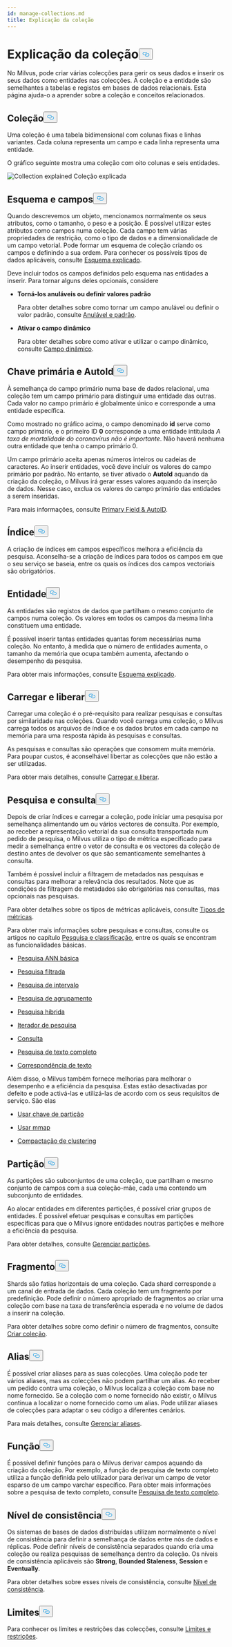 ```yaml
---
id: manage-collections.md
title: Explicação da coleção
---
```

<h1 id="Collection-Explained​" class="common-anchor-header">Explicação da coleção<button data-href="#Collection-Explained​" class="anchor-icon" translate="no">
      <svg translate="no"
        aria-hidden="true"
        focusable="false"
        height="20"
        version="1.1"
        viewBox="0 0 16 16"
        width="16"
      >
        <path
          fill="#0092E4"
          fill-rule="evenodd"
          d="M4 9h1v1H4c-1.5 0-3-1.69-3-3.5S2.55 3 4 3h4c1.45 0 3 1.69 3 3.5 0 1.41-.91 2.72-2 3.25V8.59c.58-.45 1-1.27 1-2.09C10 5.22 8.98 4 8 4H4c-.98 0-2 1.22-2 2.5S3 9 4 9zm9-3h-1v1h1c1 0 2 1.22 2 2.5S13.98 12 13 12H9c-.98 0-2-1.22-2-2.5 0-.83.42-1.64 1-2.09V6.25c-1.09.53-2 1.84-2 3.25C6 11.31 7.55 13 9 13h4c1.45 0 3-1.69 3-3.5S14.5 6 13 6z"
        ></path>
      </svg>
    </button></h1><p>No Milvus, pode criar várias colecções para gerir os seus dados e inserir os seus dados como entidades nas colecções. A coleção e a entidade são semelhantes a tabelas e registos em bases de dados relacionais. Esta página ajuda-o a aprender sobre a coleção e conceitos relacionados.</p>
<h2 id="Collection​" class="common-anchor-header">Coleção<button data-href="#Collection​" class="anchor-icon" translate="no">
      <svg translate="no"
        aria-hidden="true"
        focusable="false"
        height="20"
        version="1.1"
        viewBox="0 0 16 16"
        width="16"
      >
        <path
          fill="#0092E4"
          fill-rule="evenodd"
          d="M4 9h1v1H4c-1.5 0-3-1.69-3-3.5S2.55 3 4 3h4c1.45 0 3 1.69 3 3.5 0 1.41-.91 2.72-2 3.25V8.59c.58-.45 1-1.27 1-2.09C10 5.22 8.98 4 8 4H4c-.98 0-2 1.22-2 2.5S3 9 4 9zm9-3h-1v1h1c1 0 2 1.22 2 2.5S13.98 12 13 12H9c-.98 0-2-1.22-2-2.5 0-.83.42-1.64 1-2.09V6.25c-1.09.53-2 1.84-2 3.25C6 11.31 7.55 13 9 13h4c1.45 0 3-1.69 3-3.5S14.5 6 13 6z"
        ></path>
      </svg>
    </button></h2><p>Uma coleção é uma tabela bidimensional com colunas fixas e linhas variantes. Cada coluna representa um campo e cada linha representa uma entidade. </p>
<p>O gráfico seguinte mostra uma coleção com oito colunas e seis entidades.</p>
<p>
  
   <span class="img-wrapper"> <img translate="no" src="/docs/v2.5.x/assets/collection-explained.png" alt="Collection explained" class="doc-image" id="collection-explained" />
   </span> <span class="img-wrapper"> <span>Coleção explicada</span> </span></p>
<h2 id="Schema-and-Fields​" class="common-anchor-header">Esquema e campos<button data-href="#Schema-and-Fields​" class="anchor-icon" translate="no">
      <svg translate="no"
        aria-hidden="true"
        focusable="false"
        height="20"
        version="1.1"
        viewBox="0 0 16 16"
        width="16"
      >
        <path
          fill="#0092E4"
          fill-rule="evenodd"
          d="M4 9h1v1H4c-1.5 0-3-1.69-3-3.5S2.55 3 4 3h4c1.45 0 3 1.69 3 3.5 0 1.41-.91 2.72-2 3.25V8.59c.58-.45 1-1.27 1-2.09C10 5.22 8.98 4 8 4H4c-.98 0-2 1.22-2 2.5S3 9 4 9zm9-3h-1v1h1c1 0 2 1.22 2 2.5S13.98 12 13 12H9c-.98 0-2-1.22-2-2.5 0-.83.42-1.64 1-2.09V6.25c-1.09.53-2 1.84-2 3.25C6 11.31 7.55 13 9 13h4c1.45 0 3-1.69 3-3.5S14.5 6 13 6z"
        ></path>
      </svg>
    </button></h2><p>Quando descrevemos um objeto, mencionamos normalmente os seus atributos, como o tamanho, o peso e a posição. É possível utilizar estes atributos como campos numa coleção. Cada campo tem várias propriedades de restrição, como o tipo de dados e a dimensionalidade de um campo vetorial. Pode formar um esquema de coleção criando os campos e definindo a sua ordem. Para conhecer os possíveis tipos de dados aplicáveis, consulte <a href="/docs/pt/schema.md">Esquema explicado</a>.</p>
<p>Deve incluir todos os campos definidos pelo esquema nas entidades a inserir. Para tornar alguns deles opcionais, considere</p>
<ul>
<li><p><strong>Torná-los anuláveis ou definir valores padrão</strong></p>
<p>Para obter detalhes sobre como tornar um campo anulável ou definir o valor padrão, consulte <a href="/docs/pt/nullable-and-default.md">Anulável e padrão</a>.</p></li>
<li><p><strong>Ativar o campo dinâmico</strong></p>
<p>Para obter detalhes sobre como ativar e utilizar o campo dinâmico, consulte <a href="/docs/pt/enable-dynamic-field.md">Campo dinâmico</a>.</p></li>
</ul>
<h2 id="Primary-key-and-AutoId​" class="common-anchor-header">Chave primária e AutoId<button data-href="#Primary-key-and-AutoId​" class="anchor-icon" translate="no">
      <svg translate="no"
        aria-hidden="true"
        focusable="false"
        height="20"
        version="1.1"
        viewBox="0 0 16 16"
        width="16"
      >
        <path
          fill="#0092E4"
          fill-rule="evenodd"
          d="M4 9h1v1H4c-1.5 0-3-1.69-3-3.5S2.55 3 4 3h4c1.45 0 3 1.69 3 3.5 0 1.41-.91 2.72-2 3.25V8.59c.58-.45 1-1.27 1-2.09C10 5.22 8.98 4 8 4H4c-.98 0-2 1.22-2 2.5S3 9 4 9zm9-3h-1v1h1c1 0 2 1.22 2 2.5S13.98 12 13 12H9c-.98 0-2-1.22-2-2.5 0-.83.42-1.64 1-2.09V6.25c-1.09.53-2 1.84-2 3.25C6 11.31 7.55 13 9 13h4c1.45 0 3-1.69 3-3.5S14.5 6 13 6z"
        ></path>
      </svg>
    </button></h2><p>À semelhança do campo primário numa base de dados relacional, uma coleção tem um campo primário para distinguir uma entidade das outras. Cada valor no campo primário é globalmente único e corresponde a uma entidade específica. </p>
<p>Como mostrado no gráfico acima, o campo denominado <strong>id</strong> serve como campo primário, e o primeiro ID <strong>0</strong> corresponde a uma entidade intitulada <em>A taxa de mortalidade do coronavírus não é importante</em>. Não haverá nenhuma outra entidade que tenha o campo primário 0.</p>
<p>Um campo primário aceita apenas números inteiros ou cadeias de caracteres. Ao inserir entidades, você deve incluir os valores do campo primário por padrão. No entanto, se tiver ativado o <strong>AutoId</strong> aquando da criação da coleção, o Milvus irá gerar esses valores aquando da inserção de dados. Nesse caso, exclua os valores do campo primário das entidades a serem inseridas.</p>
<p>Para mais informações, consulte <a href="/docs/pt/primary-field.md">Primary Field &amp; AutoID</a>.</p>
<h2 id="Index​" class="common-anchor-header">Índice<button data-href="#Index​" class="anchor-icon" translate="no">
      <svg translate="no"
        aria-hidden="true"
        focusable="false"
        height="20"
        version="1.1"
        viewBox="0 0 16 16"
        width="16"
      >
        <path
          fill="#0092E4"
          fill-rule="evenodd"
          d="M4 9h1v1H4c-1.5 0-3-1.69-3-3.5S2.55 3 4 3h4c1.45 0 3 1.69 3 3.5 0 1.41-.91 2.72-2 3.25V8.59c.58-.45 1-1.27 1-2.09C10 5.22 8.98 4 8 4H4c-.98 0-2 1.22-2 2.5S3 9 4 9zm9-3h-1v1h1c1 0 2 1.22 2 2.5S13.98 12 13 12H9c-.98 0-2-1.22-2-2.5 0-.83.42-1.64 1-2.09V6.25c-1.09.53-2 1.84-2 3.25C6 11.31 7.55 13 9 13h4c1.45 0 3-1.69 3-3.5S14.5 6 13 6z"
        ></path>
      </svg>
    </button></h2><p>A criação de índices em campos específicos melhora a eficiência da pesquisa. Aconselha-se a criação de índices para todos os campos em que o seu serviço se baseia, entre os quais os índices dos campos vectoriais são obrigatórios.</p>
<h2 id="Entity​" class="common-anchor-header">Entidade<button data-href="#Entity​" class="anchor-icon" translate="no">
      <svg translate="no"
        aria-hidden="true"
        focusable="false"
        height="20"
        version="1.1"
        viewBox="0 0 16 16"
        width="16"
      >
        <path
          fill="#0092E4"
          fill-rule="evenodd"
          d="M4 9h1v1H4c-1.5 0-3-1.69-3-3.5S2.55 3 4 3h4c1.45 0 3 1.69 3 3.5 0 1.41-.91 2.72-2 3.25V8.59c.58-.45 1-1.27 1-2.09C10 5.22 8.98 4 8 4H4c-.98 0-2 1.22-2 2.5S3 9 4 9zm9-3h-1v1h1c1 0 2 1.22 2 2.5S13.98 12 13 12H9c-.98 0-2-1.22-2-2.5 0-.83.42-1.64 1-2.09V6.25c-1.09.53-2 1.84-2 3.25C6 11.31 7.55 13 9 13h4c1.45 0 3-1.69 3-3.5S14.5 6 13 6z"
        ></path>
      </svg>
    </button></h2><p>As entidades são registos de dados que partilham o mesmo conjunto de campos numa coleção. Os valores em todos os campos da mesma linha constituem uma entidade.</p>
<p>É possível inserir tantas entidades quantas forem necessárias numa coleção. No entanto, à medida que o número de entidades aumenta, o tamanho da memória que ocupa também aumenta, afectando o desempenho da pesquisa.</p>
<p>Para obter mais informações, consulte <a href="/docs/pt/schema.md">Esquema explicado</a>.</p>
<h2 id="Load-and-Release​" class="common-anchor-header">Carregar e liberar<button data-href="#Load-and-Release​" class="anchor-icon" translate="no">
      <svg translate="no"
        aria-hidden="true"
        focusable="false"
        height="20"
        version="1.1"
        viewBox="0 0 16 16"
        width="16"
      >
        <path
          fill="#0092E4"
          fill-rule="evenodd"
          d="M4 9h1v1H4c-1.5 0-3-1.69-3-3.5S2.55 3 4 3h4c1.45 0 3 1.69 3 3.5 0 1.41-.91 2.72-2 3.25V8.59c.58-.45 1-1.27 1-2.09C10 5.22 8.98 4 8 4H4c-.98 0-2 1.22-2 2.5S3 9 4 9zm9-3h-1v1h1c1 0 2 1.22 2 2.5S13.98 12 13 12H9c-.98 0-2-1.22-2-2.5 0-.83.42-1.64 1-2.09V6.25c-1.09.53-2 1.84-2 3.25C6 11.31 7.55 13 9 13h4c1.45 0 3-1.69 3-3.5S14.5 6 13 6z"
        ></path>
      </svg>
    </button></h2><p>Carregar uma coleção é o pré-requisito para realizar pesquisas e consultas por similaridade nas coleções. Quando você carrega uma coleção, o Milvus carrega todos os arquivos de índice e os dados brutos em cada campo na memória para uma resposta rápida às pesquisas e consultas.</p>
<p>As pesquisas e consultas são operações que consomem muita memória. Para poupar custos, é aconselhável libertar as colecções que não estão a ser utilizadas.</p>
<p>Para obter mais detalhes, consulte <a href="/docs/pt/load-and-release.md">Carregar e liberar</a>.</p>
<h2 id="Search-and-Query​" class="common-anchor-header">Pesquisa e consulta<button data-href="#Search-and-Query​" class="anchor-icon" translate="no">
      <svg translate="no"
        aria-hidden="true"
        focusable="false"
        height="20"
        version="1.1"
        viewBox="0 0 16 16"
        width="16"
      >
        <path
          fill="#0092E4"
          fill-rule="evenodd"
          d="M4 9h1v1H4c-1.5 0-3-1.69-3-3.5S2.55 3 4 3h4c1.45 0 3 1.69 3 3.5 0 1.41-.91 2.72-2 3.25V8.59c.58-.45 1-1.27 1-2.09C10 5.22 8.98 4 8 4H4c-.98 0-2 1.22-2 2.5S3 9 4 9zm9-3h-1v1h1c1 0 2 1.22 2 2.5S13.98 12 13 12H9c-.98 0-2-1.22-2-2.5 0-.83.42-1.64 1-2.09V6.25c-1.09.53-2 1.84-2 3.25C6 11.31 7.55 13 9 13h4c1.45 0 3-1.69 3-3.5S14.5 6 13 6z"
        ></path>
      </svg>
    </button></h2><p>Depois de criar índices e carregar a coleção, pode iniciar uma pesquisa por semelhança alimentando um ou vários vectores de consulta. Por exemplo, ao receber a representação vetorial da sua consulta transportada num pedido de pesquisa, o Milvus utiliza o tipo de métrica especificado para medir a semelhança entre o vetor de consulta e os vectores da coleção de destino antes de devolver os que são semanticamente semelhantes à consulta.</p>
<p>Também é possível incluir a filtragem de metadados nas pesquisas e consultas para melhorar a relevância dos resultados. Note que as condições de filtragem de metadados são obrigatórias nas consultas, mas opcionais nas pesquisas.</p>
<p>Para obter detalhes sobre os tipos de métricas aplicáveis, consulte <a href="/docs/pt/metric.md">Tipos de métricas</a>.</p>
<p>Para obter mais informações sobre pesquisas e consultas, consulte os artigos no capítulo <a href="/docs/pt/single-vector-search.md">Pesquisa e classificação</a>, entre os quais se encontram as funcionalidades básicas.</p>
<ul>
<li><p><a href="/docs/pt/single-vector-search.md">Pesquisa ANN básica</a></p></li>
<li><p><a href="/docs/pt/filtered-search.md">Pesquisa filtrada</a></p></li>
<li><p><a href="/docs/pt/range-search.md">Pesquisa de intervalo</a></p></li>
<li><p><a href="/docs/pt/grouping-search.md">Pesquisa de agrupamento</a></p></li>
<li><p><a href="/docs/pt/multi-vector-search.md">Pesquisa híbrida</a></p></li>
<li><p><a href="/docs/pt/with-iterators.md">Iterador de pesquisa</a></p></li>
<li><p><a href="/docs/pt/get-and-scalar-query.md">Consulta</a></p></li>
<li><p><a href="/docs/pt/full-text-search.md">Pesquisa de texto completo</a></p></li>
<li><p><a href="/docs/pt/keyword-match.md">Correspondência de texto</a></p></li>
</ul>
<p>Além disso, o Milvus também fornece melhorias para melhorar o desempenho e a eficiência da pesquisa. Estas estão desactivadas por defeito e pode activá-las e utilizá-las de acordo com os seus requisitos de serviço. São elas</p>
<ul>
<li><p><a href="/docs/pt/use-partition-key.md">Usar chave de partição</a></p></li>
<li><p><a href="/docs/pt/mmap.md">Usar mmap</a></p></li>
<li><p><a href="/docs/pt/clustering-compaction.md">Compactação de clustering</a></p></li>
</ul>
<h2 id="Partition​" class="common-anchor-header">Partição<button data-href="#Partition​" class="anchor-icon" translate="no">
      <svg translate="no"
        aria-hidden="true"
        focusable="false"
        height="20"
        version="1.1"
        viewBox="0 0 16 16"
        width="16"
      >
        <path
          fill="#0092E4"
          fill-rule="evenodd"
          d="M4 9h1v1H4c-1.5 0-3-1.69-3-3.5S2.55 3 4 3h4c1.45 0 3 1.69 3 3.5 0 1.41-.91 2.72-2 3.25V8.59c.58-.45 1-1.27 1-2.09C10 5.22 8.98 4 8 4H4c-.98 0-2 1.22-2 2.5S3 9 4 9zm9-3h-1v1h1c1 0 2 1.22 2 2.5S13.98 12 13 12H9c-.98 0-2-1.22-2-2.5 0-.83.42-1.64 1-2.09V6.25c-1.09.53-2 1.84-2 3.25C6 11.31 7.55 13 9 13h4c1.45 0 3-1.69 3-3.5S14.5 6 13 6z"
        ></path>
      </svg>
    </button></h2><p>As partições são subconjuntos de uma coleção, que partilham o mesmo conjunto de campos com a sua coleção-mãe, cada uma contendo um subconjunto de entidades.</p>
<p>Ao alocar entidades em diferentes partições, é possível criar grupos de entidades. É possível efetuar pesquisas e consultas em partições específicas para que o Milvus ignore entidades noutras partições e melhore a eficiência da pesquisa.</p>
<p>Para obter detalhes, consulte <a href="/docs/pt/manage-partitions.md">Gerenciar partições</a>.</p>
<h2 id="Shard​" class="common-anchor-header">Fragmento<button data-href="#Shard​" class="anchor-icon" translate="no">
      <svg translate="no"
        aria-hidden="true"
        focusable="false"
        height="20"
        version="1.1"
        viewBox="0 0 16 16"
        width="16"
      >
        <path
          fill="#0092E4"
          fill-rule="evenodd"
          d="M4 9h1v1H4c-1.5 0-3-1.69-3-3.5S2.55 3 4 3h4c1.45 0 3 1.69 3 3.5 0 1.41-.91 2.72-2 3.25V8.59c.58-.45 1-1.27 1-2.09C10 5.22 8.98 4 8 4H4c-.98 0-2 1.22-2 2.5S3 9 4 9zm9-3h-1v1h1c1 0 2 1.22 2 2.5S13.98 12 13 12H9c-.98 0-2-1.22-2-2.5 0-.83.42-1.64 1-2.09V6.25c-1.09.53-2 1.84-2 3.25C6 11.31 7.55 13 9 13h4c1.45 0 3-1.69 3-3.5S14.5 6 13 6z"
        ></path>
      </svg>
    </button></h2><p>Shards são fatias horizontais de uma coleção. Cada shard corresponde a um canal de entrada de dados. Cada coleção tem um fragmento por predefinição. Pode definir o número apropriado de fragmentos ao criar uma coleção com base na taxa de transferência esperada e no volume de dados a inserir na coleção.</p>
<p>Para obter detalhes sobre como definir o número de fragmentos, consulte <a href="/docs/pt/create-collection.md">Criar coleção</a>.</p>
<h2 id="Alias​" class="common-anchor-header">Alias<button data-href="#Alias​" class="anchor-icon" translate="no">
      <svg translate="no"
        aria-hidden="true"
        focusable="false"
        height="20"
        version="1.1"
        viewBox="0 0 16 16"
        width="16"
      >
        <path
          fill="#0092E4"
          fill-rule="evenodd"
          d="M4 9h1v1H4c-1.5 0-3-1.69-3-3.5S2.55 3 4 3h4c1.45 0 3 1.69 3 3.5 0 1.41-.91 2.72-2 3.25V8.59c.58-.45 1-1.27 1-2.09C10 5.22 8.98 4 8 4H4c-.98 0-2 1.22-2 2.5S3 9 4 9zm9-3h-1v1h1c1 0 2 1.22 2 2.5S13.98 12 13 12H9c-.98 0-2-1.22-2-2.5 0-.83.42-1.64 1-2.09V6.25c-1.09.53-2 1.84-2 3.25C6 11.31 7.55 13 9 13h4c1.45 0 3-1.69 3-3.5S14.5 6 13 6z"
        ></path>
      </svg>
    </button></h2><p>É possível criar aliases para as suas colecções. Uma coleção pode ter vários aliases, mas as colecções não podem partilhar um alias. Ao receber um pedido contra uma coleção, o Milvus localiza a coleção com base no nome fornecido. Se a coleção com o nome fornecido não existir, o Milvus continua a localizar o nome fornecido como um alias. Pode utilizar aliases de colecções para adaptar o seu código a diferentes cenários.</p>
<p>Para mais detalhes, consulte <a href="/docs/pt/manage-aliases.md">Gerenciar aliases</a>.</p>
<h2 id="Function​" class="common-anchor-header">Função<button data-href="#Function​" class="anchor-icon" translate="no">
      <svg translate="no"
        aria-hidden="true"
        focusable="false"
        height="20"
        version="1.1"
        viewBox="0 0 16 16"
        width="16"
      >
        <path
          fill="#0092E4"
          fill-rule="evenodd"
          d="M4 9h1v1H4c-1.5 0-3-1.69-3-3.5S2.55 3 4 3h4c1.45 0 3 1.69 3 3.5 0 1.41-.91 2.72-2 3.25V8.59c.58-.45 1-1.27 1-2.09C10 5.22 8.98 4 8 4H4c-.98 0-2 1.22-2 2.5S3 9 4 9zm9-3h-1v1h1c1 0 2 1.22 2 2.5S13.98 12 13 12H9c-.98 0-2-1.22-2-2.5 0-.83.42-1.64 1-2.09V6.25c-1.09.53-2 1.84-2 3.25C6 11.31 7.55 13 9 13h4c1.45 0 3-1.69 3-3.5S14.5 6 13 6z"
        ></path>
      </svg>
    </button></h2><p>É possível definir funções para o Milvus derivar campos aquando da criação da coleção. Por exemplo, a função de pesquisa de texto completo utiliza a função definida pelo utilizador para derivar um campo de vetor esparso de um campo varchar específico. Para obter mais informações sobre a pesquisa de texto completo, consulte <a href="/docs/pt/full-text-search.md">Pesquisa de texto completo</a>.</p>
<h2 id="Consistency-Level​" class="common-anchor-header">Nível de consistência<button data-href="#Consistency-Level​" class="anchor-icon" translate="no">
      <svg translate="no"
        aria-hidden="true"
        focusable="false"
        height="20"
        version="1.1"
        viewBox="0 0 16 16"
        width="16"
      >
        <path
          fill="#0092E4"
          fill-rule="evenodd"
          d="M4 9h1v1H4c-1.5 0-3-1.69-3-3.5S2.55 3 4 3h4c1.45 0 3 1.69 3 3.5 0 1.41-.91 2.72-2 3.25V8.59c.58-.45 1-1.27 1-2.09C10 5.22 8.98 4 8 4H4c-.98 0-2 1.22-2 2.5S3 9 4 9zm9-3h-1v1h1c1 0 2 1.22 2 2.5S13.98 12 13 12H9c-.98 0-2-1.22-2-2.5 0-.83.42-1.64 1-2.09V6.25c-1.09.53-2 1.84-2 3.25C6 11.31 7.55 13 9 13h4c1.45 0 3-1.69 3-3.5S14.5 6 13 6z"
        ></path>
      </svg>
    </button></h2><p>Os sistemas de bases de dados distribuídas utilizam normalmente o nível de consistência para definir a semelhança de dados entre nós de dados e réplicas. Pode definir níveis de consistência separados quando cria uma coleção ou realiza pesquisas de semelhança dentro da coleção. Os níveis de consistência aplicáveis são <strong>Strong</strong>, <strong>Bounded Staleness</strong>, <strong>Session</strong> e <strong>Eventually</strong>.</p>
<p>Para obter detalhes sobre esses níveis de consistência, consulte <a href="/docs/pt/consistency.md">Nível de consistência</a>.</p>
<h2 id="Limits​" class="common-anchor-header">Limites<button data-href="#Limits​" class="anchor-icon" translate="no">
      <svg translate="no"
        aria-hidden="true"
        focusable="false"
        height="20"
        version="1.1"
        viewBox="0 0 16 16"
        width="16"
      >
        <path
          fill="#0092E4"
          fill-rule="evenodd"
          d="M4 9h1v1H4c-1.5 0-3-1.69-3-3.5S2.55 3 4 3h4c1.45 0 3 1.69 3 3.5 0 1.41-.91 2.72-2 3.25V8.59c.58-.45 1-1.27 1-2.09C10 5.22 8.98 4 8 4H4c-.98 0-2 1.22-2 2.5S3 9 4 9zm9-3h-1v1h1c1 0 2 1.22 2 2.5S13.98 12 13 12H9c-.98 0-2-1.22-2-2.5 0-.83.42-1.64 1-2.09V6.25c-1.09.53-2 1.84-2 3.25C6 11.31 7.55 13 9 13h4c1.45 0 3-1.69 3-3.5S14.5 6 13 6z"
        ></path>
      </svg>
    </button></h2><p>Para conhecer os limites e restrições das colecções, consulte <a href="/docs/pt/limitations.md">Limites e restrições</a>.</p>
